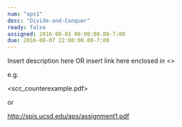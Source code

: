 ```yaml
---
num: "aps1"
desc: "Divide-and-Conquer"
ready: false
assigned: 2016-08-03 08:00:00.00-7:00
due: 2016-08-07 22:00:00.00-7:00
---
```


Insert description here OR insert link here enclosed in <>

e.g. 

<scc_counterexample.pdf>

or

<http://spis.ucsd.edu/aps/assignment1.pdf>

